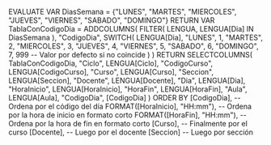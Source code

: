 EVALUATE
VAR DiasSemana = {"LUNES", "MARTES", "MIERCOLES", "JUEVES", "VIERNES", "SABADO", "DOMINGO"}
RETURN
    VAR TablaConCodigoDia = 
        ADDCOLUMNS(
            FILTER(
                LENGUA,
                LENGUA[Dia] IN DiasSemana
            ),
            "CodigoDia", 
            SWITCH(
                LENGUA[Dia],
                "LUNES", 1,
                "MARTES", 2,
                "MIERCOLES", 3,
                "JUEVES", 4,
                "VIERNES", 5,
                "SABADO", 6,
                "DOMINGO", 7,
                999 -- Valor por defecto si no coincide
            )
        )
    RETURN
    SELECTCOLUMNS(
        TablaConCodigoDia,
        "Ciclo", LENGUA[Ciclo],
        "CodigoCurso", LENGUA[CodigoCurso],
        "Curso", LENGUA[Curso],
        "Seccion", LENGUA[Seccion],
        "Docente", LENGUA[Docente],
        "Dia", LENGUA[Dia],
        "HoraInicio", LENGUA[HoraInicio],
        "HoraFin", LENGUA[HoraFin],
        "Aula", LENGUA[Aula],
        "CodigoDia", [CodigoDia]
    )
ORDER BY
    [CodigoDia],                        -- Ordena por el código del día
    FORMAT([HoraInicio], "HH:mm"),      -- Ordena por la hora de inicio en formato corto
    FORMAT([HoraFin], "HH:mm"),		    -- Ordena por la hora de fin en formato corto
	[Curso],                            -- Finalmente por el curso
	[Docente],                          -- Luego por el docente
	[Seccion]							-- Luego por sección